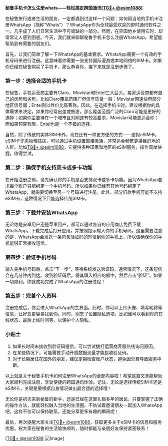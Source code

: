 **秘鲁手机卡怎么注册whats——轻松搞定跨国通讯[[TG💪+ @esim1088](https://t.me/s/esim1088)]**

在秘鲁旅行或者生活的朋友，一定都遇到过这样一个问题：如何用当地的手机卡注册WhatsApp（简称“Whats”）？WhatsApp作为全球最受欢迎的即时通讯软件之一，几乎成了人们日常生活中不可或缺的一部分。然而，在异国他乡使用它时，却常常让人感到困惑。今天，我们就来聊聊秘鲁手机卡怎么注册WhatsApp，希望能帮助到有需要的朋友们。

首先，让我们简单了解一下WhatsApp的基本要求。WhatsApp需要一个有效的手机号码来进行注册。这意味着你需要一张支持国际漫游或本地网络的SIM卡。如果你已经在秘鲁购买了手机卡，那么恭喜你，接下来就是注册步骤了。

### **第一步：选择合适的手机卡**
在秘鲁，手机运营商主要有Claro、Movistar和Entel三大巨头。每家运营商都有自己的优势和劣势，比如Claro覆盖范围广但信号质量一般；Movistar网速快但部分地区信号弱；Entel则以性价比高著称。因此，在选择手机卡时，建议根据你的具体需求来决定。如果你经常出差或旅游，那么覆盖范围广泛的Claro可能是更好的选择；如果你主要待在一个城市且对网速有较高要求，Movistar可能更适合你；而如果预算有限，Entel也是一个不错的选择。

当然，除了传统的实体SIM卡外，现在还有一种更方便的方式——虚拟eSIM卡。eSIM卡无需物理插拔，可以通过手机设置直接激活，非常适合频繁更换目的地的人群。比如[TG💪+ @esim1088](https://t.me/s/esim1088)，它提供多种国家和地区的eSIM服务，操作简单快捷，值得尝试。

### **第二步：确保手机支持双卡或多卡功能**
在开始注册之前，请先确认你的手机是否支持双卡或多卡功能。因为WhatsApp要求每个账户只能绑定一个手机号码，所以如果你已经有其他号码绑定了WhatsApp，就需要切换至另一个号码进行注册。此外，部分旧款手机可能不支持eSIM卡，这种情况下只能选择传统SIM卡。

### **第三步：下载并安装WhatsApp**
无论你是安卓用户还是苹果用户，都可以通过各自的应用商店免费下载WhatsApp。下载完成后打开应用，并按照提示输入你的手机号码。这里需要注意的是，WhatsApp会发送一条包含验证码的短信到你的手机上，所以请确保你的手机能够正常接收短信。

### **第四步：验证手机号码**
输入完手机号码后，点击“下一步”，等待系统发送验证码。通常情况下，这条短信会在几分钟内到达。收到验证码后，将其填入相应的框中，然后点击“验证”。如果一切顺利，你就成功完成了WhatsApp的注册过程！

### **第五步：完善个人资料**
注册完成后，你会进入WhatsApp的主界面。此时，你可以上传头像、填写昵称等信息，让好友更容易找到你。同时，别忘了设置隐私选项，比如谁可以看到你的在线状态、最后上线时间等，以保护个人隐私。

### **小贴士**
1. 如果长时间未接收到验证码短信，可以尝试拨打运营商客服热线询问原因。
2. 在某些情况下，可能需要手动开启数据流量才能接收验证码。
3. 对于长期居住在国外的朋友，建议定期检查账户状态，避免因欠费导致服务中断。

以上就是关于秘鲁手机卡如何注册WhatsApp的全部内容啦！希望这篇文章能帮助大家顺利完成注册，享受便捷的跨国通讯体验。记住，无论是选择传统SIM卡还是eSIM卡，关键是要根据自身情况做出最合适的选择哦！

无论你是初次来到秘鲁的新手，还是已经在这里扎根多年的居民，只要掌握了正确的操作方法，就能轻松融入当地的生活圈。不妨试着邀请朋友一起加入WhatsApp吧，这样不仅可以保持联系，还能分享更多有趣的瞬间呢！

最后，再次提醒大家关注[TG💪+ @esim1088](https://t.me/s/esim1088)，获取更多关于eSIM卡的信息和服务优惠。祝大家在秘鲁的生活愉快顺利，随时都能与亲朋好友保持紧密联系！

[[TG💪+ @esim1088](https://t.me/s/esim1088) ![Image](https://i.postimg.cc/4NQfJmqS/Snipaste-2025-05-13-00-14-12.png)]